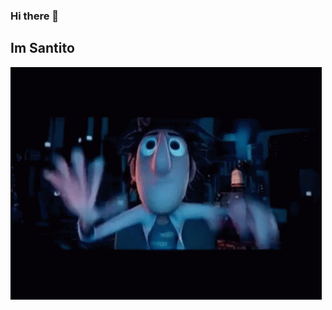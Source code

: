 ### Hi there 👋
## Im Santito
![](https://github.com/SantitoGit/SantitoGit/blob/main/FlintLockWood.gif)
<!--
**SantitoGit/SantitoGit** is a ✨ _special_ ✨ repository because its `README.md` (this file) appears on your GitHub profile.

Here are some ideas to get you started:

- 🔭 I’m currently working on ...
- 🌱 I’m currently learning ...
- 👯 I’m looking to collaborate on ...
- 🤔 I’m looking for help with ...
- 💬 Ask me about ...
- 📫 How to reach me: ...
- 😄 Pronouns: ...
- ⚡ Fun fact: ...
-->
